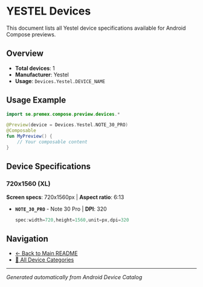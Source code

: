 # YESTEL Devices

This document lists all Yestel device specifications available for Android Compose previews.

## Overview

- **Total devices**: 1
- **Manufacturer**: Yestel
- **Usage**: `Devices.Yestel.DEVICE_NAME`

## Usage Example

```kotlin
import se.premex.compose.preview.devices.*

@Preview(device = Devices.Yestel.NOTE_30_PRO)
@Composable
fun MyPreview() {
    // Your composable content
}
```

## Device Specifications

### 720x1560 (XL)

**Screen specs**: 720x1560px | **Aspect ratio**: 6:13

- **`NOTE_30_PRO`** - Note 30 Pro | **DPI**: 320
  ```kotlin
  spec:width=720,height=1560,unit=px,dpi=320
  ```

## Navigation

- [← Back to Main README](../../README.md)
- [📱 All Device Categories](../README.md)

---
*Generated automatically from Android Device Catalog*
